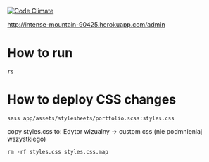 [![Code Climate](https://codeclimate.com/github/blaszczakphoto/profiart_panel/badges/gpa.svg)](https://codeclimate.com/github/blaszczakphoto/profiart_panel)

http://intense-mountain-90425.herokuapp.com/admin

# How to run
```
rs
```

# How to deploy CSS changes
`sass app/assets/stylesheets/portfolio.scss:styles.css`

copy styles.css to:
Edytor wizualny -> custom css (nie podmnieniaj wszystkiego)

`rm -rf styles.css styles.css.map`
